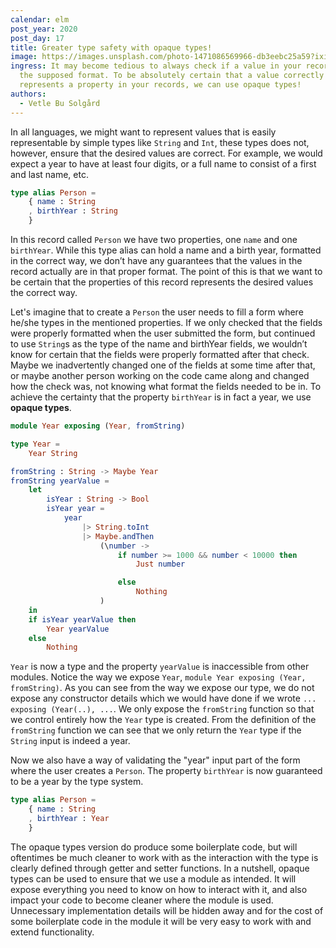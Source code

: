```yaml
---
calendar: elm
post_year: 2020
post_day: 17
title: Greater type safety with opaque types!
image: https://images.unsplash.com/photo-1471086569966-db3eebc25a59?ixid=MXwxMjA3fDB8MHxwaG90by1wYWdlfHx8fGVufDB8fHw%3D&ixlib=rb-1.2.1&auto=format&fit=crop&w=3150&q=80
ingress: It may become tedious to always check if a value in your records is on
  the supposed format. To be absolutely certain that a value correctly
  represents a property in your records, we can use opaque types!
authors:
  - Vetle Bu Solgård
---
```

In all languages, we might want to represent values that is easily representable by simple types like `String` and `Int`, these types does not, however, ensure that the desired values are correct.
For example, we would expect a year to have at least four digits, or a full name to consist of a first and last name, etc.

```elm
type alias Person =
    { name : String
    , birthYear : String
    }
```

In this record called `Person` we have two properties, one `name` and one `birthYear`. While this type alias can hold a name and a birth year, formatted in the correct way, we don’t have any guarantees that the values in the record actually are in that proper format.
The point of this is that we want to be certain that the properties of this record represents the desired values the correct way.

Let's imagine that to create a `Person` the user needs to fill a form where he/she types in the mentioned properties. If we only checked that the fields were properly formatted when the user submitted the form, but continued to use `String`s as the type of the name and birthYear fields, we wouldn’t know for certain that the fields were properly formatted after that check. Maybe we inadvertently changed one of the fields at some time after that, or maybe another person working on the code came along and changed how the check was, not knowing what format the fields needed to be in.
To achieve the certainty that the property `birthYear` is in fact a year, we use **opaque types**.

```elm
module Year exposing (Year, fromString)

type Year =
    Year String

fromString : String -> Maybe Year
fromString yearValue =
    let
        isYear : String -> Bool
        isYear year =
            year
                |> String.toInt
                |> Maybe.andThen
                    (\number ->
                        if number >= 1000 && number < 10000 then
                            Just number

                        else
                            Nothing
                    )
    in
    if isYear yearValue then
        Year yearValue
    else
        Nothing
```

`Year` is now a type and the property `yearValue` is inaccessible from other modules. Notice the way we expose `Year`, `module Year exposing (Year, fromString)`. As you can see from the way we expose our type, we do not expose any constructor details which we would have done if we wrote `... exposing (Year(..), ...`. We only expose the `fromString` function so that we control entirely how the `Year` type is created. From the definition of the `fromString` function we can see that we only return the `Year` type if the `String` input is indeed a year. 

Now we also have a way of validating the "year" input part of the form where the user creates a `Person`. The property `birthYear` is now guaranteed to be a year by the type system.

```elm
type alias Person =
    { name : String
    , birthYear : Year
    }
```

The opaque types version do produce some boilerplate code, but will oftentimes be much cleaner to work with as the interaction with the type is clearly defined through getter and setter functions. In a nutshell, opaque types can be used to ensure that we use a module as intended. It will expose everything you need to know on how to interact with it, and also impact your code to become cleaner where the module is used. Unnecessary implementation details will be hidden away and for the cost of some boilerplate code in the module it will be very easy to work with and extend functionality.
